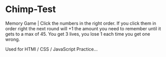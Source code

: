 # Chimp-Test
Memory Game | Click the numbers in the right order. If you click them in order right the next round will +1 the amount you need to remember until it gets to a max of 45. You get 3 lives, you lose 1 each time you get one wrong.

Used for HTMl / CSS / JavaScript Practice...
